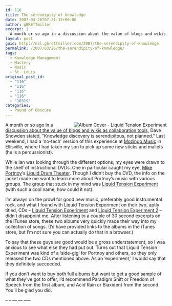 ```yaml
---
id: 116
title: The serendipity of knowledge
date: 2007-03-26T07:31:15+00:00
author: gBRETTmiller
excerpt: |
  A month or so ago in a discussion about the value of blogs and wikis as collaboration tools, Dave Snowden stated, "Knowledge discovery is serendipitous, not planned." Last weekend, I had a 'no-tech' version of this experience at
layout: post
guid: http://nsl.gbrettmiller.com/2007/the-serendipity-of-knowledge
permalink: /2007/03/26/the-serendipity-of-knowledge/
tags:
  - Knowledge Management
  - Mastery
  - Music
  - St. Louis
original_post_id:
  - "116"
  - "116"
  - "116"
  - "116"
  - "10319"
categories:
  - Pound of Obscure
---
```

<img align="right" title="Album Cover - Liquid Tension Experiment" alt="Album Cover - Liquid Tension Experiment" src="https://i1.wp.com/ec1.images-amazon.com/images/P/B0000067YK.01._SCLZZZZZZZ_SL210_.jpg?w=640" data-recalc-dims="1" />A month or so ago in a [discussion about the value of blogs and wikis as collaboration tools](http://www.cognitive-edge.com/2007/02/huberts_error.php "Cognitive Edge:  Hubert's error"), Dave Snowden stated, &#8220;Knowledge discovery is serendipitous, not planned.&#8221; Last weekend, I had a &#8216;no-tech&#8217; version of this experience at [Mozingo Music](http://www.mozingomusic.com/ "Mozingo Music") in Ellisville, where I had taken my son to pick up some new sticks and mallets (he is a percussionist).

While Ian was looking through the different options, my eyes were drawn to the shelf of instructional DVDs. One in particular caught my eye, [Mike Portnoy](http://www.mikeportnoy.com/ "Mike Portnoy.com - The Official Website")&#8216;s [Liquid Drum Theater](http://astore.amazon.com/gbrettmiller-20/detail/B00005RYOX/105-0704870-6814832 "amazon:  Mike Portnoy - Liquid Drum Theater"). Though I didn&#8217;t buy the DVD, the info on the jacket made me want to learn more about Portnoy&#8217;s music with various groups. The group that stuck in my mind was [Liquid Tension Experiment](http://en.wikipedia.org/wiki/Liquid_Tension_Experiment "wikipedia:  Liquid Tension Experiment") (with such a cool name, how could it not).

I&#8217;m always on the prowl for good new music, preferably good instrumental rock, and what I found with Liquid Tension Experiment on their two, aptly titled, CDs &#8211; [Liquid Tension Experiment](http://astore.amazon.com/gbrettmiller-20/detail/B0000067YK/105-0704870-6814832 "amazon:  Liquid Tension Experiment") and [Liquid Tension Experiment 2](http://astore.amazon.com/gbrettmiller-20/detail/B00000J7UT/105-0704870-6814832 "amazon:  Liquid Tension Experiment 2") &#8211; didn&#8217;t disappoint me. After listening to a couple of 30 second excerpts on the iTunes store, these two albums very quickly made their way into my collection of songs. (I&#8217;d have provided links to the albums in the iTunes store, but I&#8217;m not sure you can actually do that in a browser.)

To say that these guys are good would be a gross understatement, so I was anxious to see what else they had put out. Turns out that Liquid Tension Experiment was kind of a &#8216;side-gig&#8217; for Portnoy and others, so they only released the two CDs mentioned above. As an &#8216;experiment,&#8217; I would say that they definitely succeeded.

If you don&#8217;t want to buy both full albums but want to get a good sample of what they&#8217;ve got to offer, I&#8217;d recommend Paradigm Shift or Freedom of Speech from the first album, and Acid Rain or Biaxident from the second. You&#8217;ll be glad you did.

&#8211; &#8211; &#8212; &#8212; &#8212;&#8211;